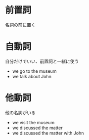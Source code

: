 # 前置詞
名詞の前に置く

# 自動詞
自分だけでいい、前置詞と一緒に使う   
- we go to the museum
- we talk about John

# 他動詞
他の名詞がいる   
- we visit the museum
- we discussed the matter
- we discussed the matter with John
